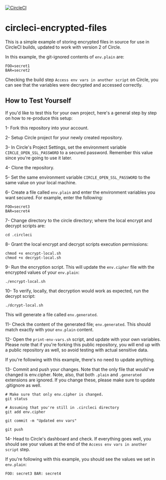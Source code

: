 [![CircleCI](https://circleci.com/gh/muhammed-sayadi/circleci-encrypted-files.svg?style=svg)](https://circleci.com/gh/muhammed-sayadi/circleci-encrypted-files)

# circleci-encrypted-files

This is a simple example of storing encrypted files in source for use in CircleCI builds, updated to work with
version 2 of Circle.

In this example, the git-ignored contents of `env.plain` are:

```
FOO=secret1
BAR=secret2

```

Checking the build step `Access env vars in another script` on Circle, you can see that the variables were decrypted
and accessed correctly.

## How to Test Yourself

If you'd like to test this for your own project, here's a general step by step on how to re-produce this setup:

1- Fork this repository into your account.

2- Setup Circle project for your newly created repository.

3- In Circle's Project Settings, set the environment variable `CIRCLE_OPEN_SSL_PASSWORD` to a secured password.
Remember this value since you're going to use it later.

4- Clone the repository.

5- Set the same environment variable `CIRCLE_OPEN_SSL_PASSWORD` to the same value on your local machine.

6- Create a file called `env.plain` and enter the environment variables you want secured. For example, enter the
following:
```
FOO=secret3
BAR=secret4

```

7- Change directory to the circle directory; where the local encrypt and decrypt scripts are:
```
cd .circleci
```

8- Grant the local encrypt and decrypt scripts execution permissions:
```
chmod +x encrypt-local.sh
chmod +x decrypt-local.sh
```

9- Run the encryption script. This will update the `env.cipher` file with the encrypted values of your `env.plain`:
```
./encrypt-local.sh
``` 

10- To verify, locally, that decryption would work as expected, run the decrypt script:
```
./dcrypt-local.sh
```
This will generate a file called `env.generated`.

11- Check the content of the generated file; `env.generated`. This should match exactly with your `env.plain` content.

12- Open the `print-env-vars.sh` script, and update with your own variables. Please note that if you're forking this
public repository, you will end up with a public repository as well, so avoid testing with actual sensitive data.

If you're following with this example, there's no need to update anything.

13- Commit and push your changes. Note that the only file that would've changed is env.cipher. Note, also, that both
`.plain` and `.generated` extensions are ignored. If you change these, please make sure to update .gitignore as well.

```
# Make sure that only env.cipher is changed.
git status
```

```
# Assuming that you're still in .circleci directory
git add env.cipher
```

```
git commit -m "Updated env vars"
```

```
git push
```

14- Head to Circle's dashboard and check. If everything goes well, you should see your values at the end of the
`Access env vars in another script` step.

If you're following with this example, you should see the values we set in `env.plain`:
```
FOO: secret3 BAR: secret4
```
